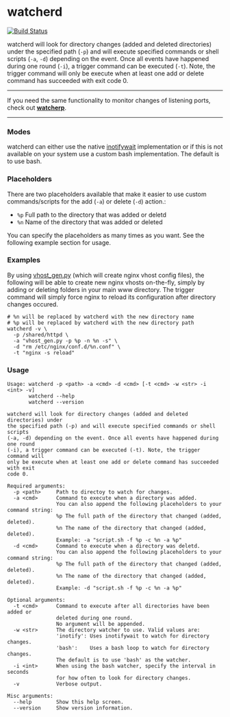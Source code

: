 # watcherd

[![Build Status](https://travis-ci.org/devilbox/watcherd.svg?branch=master)](https://travis-ci.org/devilbox/watcherd)

watcherd will look for directory changes (added and deleted directories) under the specified path (`-p`) and will execute specified commands or shell scripts (`-a`, `-d`) depending on the event.
Once all events have happened during one round (`-i`), a trigger command can be executed (`-t`).
Note, the trigger command will only be execute when at least one add or delete command has succeeded with exit code 0.

---

If you need the same functionality to monitor changes of listening ports, check out **[watcherp](https://github.com/devilbox/watcherp)**.

---

### Modes

watcherd can either use the native [inotifywait](https://linux.die.net/man/1/inotifywait) implementation or if this is not available on your system use a custom bash implementation. The default is to use bash.

### Placeholders

There are two placeholders available that make it easier to use custom commands/scripts for the add (`-a`) or delete (`-d`) action.:

* `%p` Full path to the directory that was added or deletd
* `%n` Name of the directory that was added or deleted

You can specify the placeholders as many times as you want. See the following example section for usage.

### Examples

By using [vhost_gen.py](https://github.com/devilbox/vhost-gen) (which will create nginx vhost config files), the following will be able to create new nginx vhosts on-the-fly, simply by adding or deleting folders in your main www directory. The trigger command will simply force nginx to reload its configuration after directory changes occured.

```shell
# %n will be replaced by watcherd with the new directory name
# %p will be replaced by watcherd with the new directory path
watcherd -v \
  -p /shared/httpd \
  -a "vhost_gen.py -p %p -n %n -s" \
  -d "rm /etc/nginx/conf.d/%n.conf" \
  -t "nginx -s reload"
```

### Usage

```shell
Usage: watcherd -p <path> -a <cmd> -d <cmd> [-t <cmd> -w <str> -i <int> -v]
       watcherd --help
       watcherd --version

watcherd will look for directory changes (added and deleted directories) under
the specified path (-p) and will execute specified commands or shell scripts
(-a, -d) depending on the event. Once all events have happened during one round
(-i), a trigger command can be executed (-t). Note, the trigger command will
only be execute when at least one add or delete command has succeeded with exit
code 0.

Required arguments:
  -p <path>     Path to directoy to watch for changes.
  -a <cmd>      Command to execute when a directory was added.
                You can also append the following placeholders to your command string:
                %p The full path of the directory that changed (added, deleted).
                %n The name of the directory that changed (added, deleted).
                Example: -a "script.sh -f %p -c %n -a %p"
  -d <cmd>      Command to execute when a directory was deletd.
                You can also append the following placeholders to your command string:
                %p The full path of the directory that changed (added, deleted).
                %n The name of the directory that changed (added, deleted).
                Example: -d "script.sh -f %p -c %n -a %p"

Optional arguments:
  -t <cmd>      Command to execute after all directories have been added or
                deleted during one round.
                No argument will be appended.
  -w <str>      The directory watcher to use. Valid values are:
                'inotify': Uses inotifywait to watch for directory changes.
                'bash':    Uses a bash loop to watch for directory changes.
                The default is to use 'bash' as the watcher.
  -i <int>      When using the bash watcher, specify the interval in seconds
                for how often to look for directory changes.
  -v            Verbose output.

Misc arguments:
  --help        Show this help screen.
  --version     Show version information.
```
